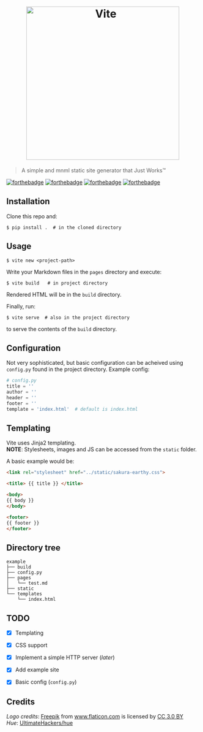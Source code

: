 <h1 align="center">
	<img width="400" src="https://xix.ph0x.me/vitelogo.png" alt="Vite">
</h1>

> A simple and mnml static site generator that Just Works™

[![forthebadge](https://forthebadge.com/images/badges/60-percent-of-the-time-works-every-time.svg)](https://forthebadge.com)
[![forthebadge](https://forthebadge.com/images/badges/made-with-python.svg)](https://forthebadge.com)
[![forthebadge](https://forthebadge.com/images/badges/powered-by-electricity.svg)](https://forthebadge.com)
[![forthebadge](https://forthebadge.com/images/badges/uses-git.svg)](https://forthebadge.com)

Installation
------------

Clone this repo and:
```console
$ pip install .  # in the cloned directory
```
Usage
-----

```console
$ vite new <project-path>
```
Write your Markdown files in the `pages` directory and execute:
```console
$ vite build   # in project directory
```
Rendered HTML will be in the `build` directory.

Finally, run:
```console
$ vite serve  # also in the project directory
```
to serve the contents of the `build` directory.

Configuration
-------------

Not very sophisticated, but basic configuration can be acheived using
  `config.py` found in the project directory.
Example config:

```python
# config.py 
title = ''
author = ''
header = ''
footer = '' 
template = 'index.html'  # default is index.html
```

Templating
----------

Vite uses Jinja2 templating.  
**NOTE**: Stylesheets, images and JS can be accessed from the `static` folder.

A basic example would be:
```html
<link rel="stylesheet" href="../static/sakura-earthy.css">

<title> {{ title }} </title>

<body>
{{ body }}
</body>

<footer>
{{ footer }}
</footer>
```

Directory tree
--------------

    example
    ├── build
    ├── config.py
    ├── pages
    │   └── test.md
    ├── static
    └── templates
        └── index.html

TODO
----

- [x] Templating
- [x] CSS support
- [x] Implement a simple HTTP server (*later*)
- [x] Add example site
- [x] Basic config (`config.py`)


## Credits
_Logo credits_: <a href="http://www.freepik.com" title="Freepik">Freepik</a> from <a href="https://www.flaticon.com/" title="Flaticon">www.flaticon.com</a> is licensed by <a href="http://creativecommons.org/licenses/by/3.0/" title="Creative Commons BY 3.0" target="_blank">CC 3.0 BY</a>  
_Hue_: [UltimateHackers/hue](https://github.com/UltimateHackers/hue)

